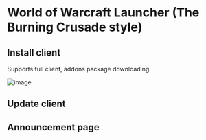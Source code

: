 # World of Warcraft Launcher (The Burning Crusade style)

## Install client

Supports full client, addons package downloading.

![image](https://user-images.githubusercontent.com/2216750/64908273-71d99e00-d730-11e9-82b6-b3c0f60b3062.png)

## Update client

## Announcement page

